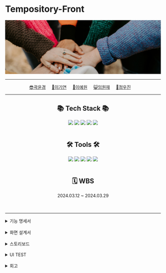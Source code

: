 # Tempository-Front
<div align=center>

<img src="https://github.com/beyond-sw-camp/be04-2nd-if-1OR1-Tempository-Front/blob/main/img/header.jpg">

---

</div>

<div align=center>

[😎곽윤경](https://github.com/noctesilente)&nbsp;&nbsp;&nbsp;&nbsp;&nbsp;[🎸이기연](https://github.com/Leegiyeon)&nbsp;&nbsp;&nbsp;&nbsp;&nbsp;[🐰이예원](https://github.com/onelee521)&nbsp;&nbsp;&nbsp;&nbsp;&nbsp;[😺임원재](https://github.com/moomint8)&nbsp;&nbsp;&nbsp;&nbsp;&nbsp;[🐶정우진](https://github.com/Wrinkk)&nbsp;&nbsp;&nbsp;&nbsp;&nbsp;

</div>

---

<div align=center>
	<h2>📚 Tech Stack 📚</h2>
</div>
<div align="center">
  <img src="https://img.shields.io/badge/Spring-6DB33F?style=flat&logo=Spring&logoColor=white"/>
	<img src="https://img.shields.io/badge/SpringBoot-6DB33F?style&logo=SpringBoot&logoColor=white"/>
  <img src=" https://img.shields.io/badge/javascript-black?logo=javascript"/>
  <img src="https://img.shields.io/badge/Vue-black?logo=vuedotjs"/>
  <img src="https://img.shields.io/badge/Bootstrap-black?logo=bootstrap"/>
</div>

<br>

<div align=center>
	<h2>🛠 Tools 🛠</h2>
</div>
<div align=center>
	<img src="https://img.shields.io/badge/IntelliJIDEA-000000.svg?style=flat&logo=intellij-idea&logoColor=white" />
  <img src="https://img.shields.io/badge/VS Code-black?style=flat&logo=visualstudiocode" />
	<img src="https://img.shields.io/badge/GitHub-181717?style=flat&logo=GitHub&logoColor=white" />
  <img src="https://img.shields.io/badge/Notion-000000?style=flat&logo=Notion&logoColor=white" />
  <img src="https://img.shields.io/badge/Figma-black?style=flat&logo=Figma&logoColor=white" />

</div>

<br>


<div align=center>
<h2> 🗓️ WBS </h2>
2024.03.12 ~ 2024.03.29

</div>

<br>
<br>
<div align=left>

---

<details>
<summary>기능 명세서</summary>

#### 유저
- [x] 회원가입을 할 수 있다.
  - [x] 이름, 닉네임, 이메일, 비밀번호를 입력받고 저장한다.
    - [x] 닉네임을 중복 검사를 할 수 있다.
    - [x] 닉네임 중복 시 회원가입이 불가능하다.
    - [x] 이메일 중복 검사를 할 수 있다.
    - [x] 이메일 중복 시 회원가입이 불가능하다.
- [x] 로그인할 수 있다.
  - [x] 이메일, 비밀번호를 입력받아 가입된 회원 정보로 로그인할 수 있다.
    - [x] 이메일, 비밀번호가 일치하지 않으면 알림과 함께 로그인할 수 없다.
  - [x] 로그인 시 해당 정보를 이용해 다른 서비스를 이용할 수 있다.
    - [x] 로그인, 회원가입을 제외한 서비스는 로그인 없이 이용할 수 없다.
- [x] 로그아웃을 할 수 있다.
  - [x] 로그인한 상태에서 로그아웃할 수 있다.
  - [x] 로그인하지 않은 상태에선 로그아웃 요청 시 에러가 발생한다.
- [x] 현재 로그인된 회원 정보를 조회할 수 있다.
- [x] 현재 로그인된 회원의 정보를 수정할 수 있다.
  - [x] 이름, 닉네임, 비밀번호를 변경할 수 있다.
    - [x] 닉네임의 중복 검사가 가능하다.
    - [x] 닉네임 중복 시 변경이 불가능하다.
    - [x] 비밀번호 변경 시 현재 비밀번호를 같이 입력한다.
    - [x] 현재 비밀번호가 일치하지 않은 경우 변경할 수 없다.
- [x] 유저를 검색할 수 있다.
  - [x] id를 이용해 유저를 검색할 수 있다.

---

#### 프로젝트
- [x] 자신이 참여중인 프로젝트들을 조회할 수 있다.
  - [x] 참여중인 프로젝트의 id와 이름이 출력된다.
  - [x] 프로젝트 선택 시 해당 프로젝트에 대한 페이지로 이동한다.
- [x] 프로젝트 id를 이용해 프로젝트에 대한 상세 정보를 조회할 수 있다.
  - [x] 프로젝트의 진행상태, 내용, 참여자를 볼 수 있다.
- [x] 프로젝트를 추가할 수 있다.
  - [x] 프로젝트 id는 Auto Increament 된다.
  - [x] 프로젝트 생성자는 자동으로 참여자에 등록된다.
- [x] 프로젝트를 수정할 수 있다.
  - [x] 프로젝트의 이름, 진행상태, 내용을 수정할 수 있다.
    - [x] 내용을 수정한 부분만 업데이트된다.
    - [x] 존재하지 않는 프로젝트 수정 요청 시 에러가 발생한다.
- [x] 프로젝트를 삭제할 수 있다.
  - [x] 프로젝트 삭제 시 이후 프로젝트들의 번호는 자동으로 업데이트된다.
  - [x] 존재하지 않는 프로젝트 삭제 요청 시 에러가 발생한다.

---

#### 프로젝트 - 테스트케이스
- [x] 프로젝트 id를 이용해 해당 프로젝트의 모든 테스트케이스를 조회할 수 있다.
  - [x] 각 테스트케이스는 번호, 분류, 내용, 기대값, 결과, 메모, 프로젝트 id 를 포함한다.
- [x] 테스트 케이스를 추가할 수 있다.
  - [x] 분류, 내용, 기대값, 메모 를 포함한 테스트 케이스를 생성한다.
  - [x] 테스트케이스의 번호는 자동으로 Auto Increament된다.
  - [x] 결과는 기본적으로 진행전 으로 저장된다.
- [x] 한 번에 여러 테스트케이스를 저장할 수 있다.
  - [x] json의 [] 를 이용해 여러 테스트케이스를 묶어 요청 시 한 번에 저장된다.
- [x] 테스트케이스를 수정할 수 있다.
  - [x] 프로젝트 id와 테스트케이스의 번호를 이용해 지정한 테스트케이스를 수정할 수 있다.
  - [x] 분류와 내용, 기대값과 결과, 메모를 지정하여 변경할 수 있다.
- [x] 테스트케이스를 삭제할 수 있다.
  - [x] 테스트케이스 삭제 시 이후의 테스트케이스 번호가 업데이트된다.
  - [x] 존재하지 않는 테스트케이스 삭제 요청 시 에러가 발생한다.

---

#### 프로젝트 - 이슈
- [x] 프로젝트 id를 이용해 해당 프로젝트의 모든 이슈를 조회할 수 있다.
  - [x] 각 이슈는 번호, 이름, 상태, 내용, 담당자, 작성자 를 포함한다.
- [x] 이슈를 추가할 수 있다.
  - [x] 이름, 진행상태, 내용을 포함한 이슈를 생성한다.
  - [x] 담당자, 작성자는 기본적으로 이슈 생성자로 지정한다.
- [x] 이슈를 수정할 수 있다.
  - [x] 이름, 진행도, 내용, 담당자, 작성자를 수정할 수 있다.
- [x] 이슈를 삭제할 수 있다.
  - [x] 프로젝트 id와 이슈 번호를 통해 지정하여 삭제를 요청한다.
  - [x] 삭제 시 이후 이슈 번호들은 업데이트된다.
  - [x] 존재하지 않는 이슈 삭제 요청 시 에러가 발생한다.

---

#### 프로젝트 - WBS
- [x] 프로젝트 id를 이용해 해당 프로젝트의 모든 WBS를 조회할 수 있다.
  - [x] 각 WBS는 번호, 내용, 진행도, 시작일, 종료일, 담당자 를 포함한다.
- [x] WBS를 추가할 수 있다.
  - [x] 내용, 진행도, 시작일, 종료일, 담당자 를 지정하여 생성한다.
  - [x] 번호는 Auto Increament 되어 생성된다.
- [x] 한 번에 여러 WBS를 한 번에 추가할 수 있다.
  - [x] json의 []를 이용해 여러 WBS를 묶어 요청 시 한 번에 저장된다.
- [x] WBS를 수정할 수 있다.
  - [x] 프로젝트 id와 WBS 번호를 이용해 수정할 수 있다.
  - [x] 내용, 진행도, 시작일, 종료일, 담당자 를 수정할 수 있다.
  - [x] 존재하지 않는 WBS 수정 요청 시 에러가 발생한다.
- [x] WBS 삭제
  - [x] 프로젝트 id와 WBS 번호를 통해 지정하여 삭제를 요청한다.
  - [x] 삭제 시 이후 WBS id 들은 업데이트된다.
  - [x] 존재하지 않는 WBS 삭제 요청 시 에러가 발생한다.

---

#### 프로젝트 - 요구사항명세서
- [x] 프로젝트 id를 이용해 해당 프로젝트의 모든 요구사항명세서를 조회할 수 있다.
  - [x] 각 요구사항명세서는 번호, 분류, 이름, 내용, 메모를 포함한다.
- [x] 요구사항명세서를 추가할 수 있다.
  - [x] 분류, 이름, 내용, 메모 를 포함한다.
  - [x] 요구사항명세서의 id 와 번호는 Auto Increament되어 생성된다.
- [x] 한 번에 여러 요구사항명세서를 추가할 수 있다.
  - [x] json의 []를 이용해 여러 요구사항명세서를 묶어 요청시 한 번에 저장된다.
- [x] 요구사항명세서를 수정할 수 있다.
  - [x] 프로젝트 id와 요구사항명세서 번호를 통해 지정하여 수정한다.
  - [x] 분류, 이름, 내용, 메모 를 수정할 수 있다.
  - [x] 존재하지 않는 요구사항명세서 수정 요청 시 에러가 발생한다.
- [x] 요구사항명세서를 삭제할 수 있다.
  - [x] 프로젝트 id와 요구사항명세서 번호를 통해 지정하여 삭제를 요청한다.
  - [x] 삭제 시 이후 요구사항명세서의 번호들은 업데이트된다.
  - [x] 존재하지 않는 요구사항명세서 삭제 요청 시 에러가 발생한다.

---

#### 프로젝트 - 테이블 정의서
- [x] 프로젝트 id를 이용해 해당 프로젝트의 모든 테이블 정의서를 조회할 수 있다.
  - [x] 테이블 정의서의 id, 이름 을 포함한다.
- [x] 테이블 정의서를 상세조회할 수 있다.
  - [x] 테이블 정의서의 각 컬럼들에 대한 정보를 포함한다.
  - [x] 각 컬럼은 번호, 이름, pk여부, fk 정보, null able 여부, 컬렴명, default값, type 을 포함한다.
- [x] 테이블 정의서에 컬럼을 추가할 수 있다.
  - [x] 이름, pk여부, fk 정보, null able 여부, 컬렴명, default값, type 을 포함해 생성한다.
  - [x] 컬럼의 번호는 Auto Increament 되어 생성된다.
- [x] 한 번에 테이블 정의서에 여러 컬럼을 추가할 수 있다.
  - [x] json의 [] 를 이용해 컬럼을 묶어 요청 시 한 번에 저장된다.
- [x] 테이블 정의서의 컬럼을 수정할 수 있다.
  - [x] 이름, pk여부, fk 정보, null able 여부, 컬렴명, default값, type 을 수정할 수 있다.
  - [x] 존재하지 않는 컬럼 수정 요청 시 에러가 발생한다.
- [x] 테이블 정의서의 컬럼을 삭제할 수 있다.
  - [x] 프로젝트 id와 테이블 번호, 컬럼 번호를 이용해 삭제를 요청한다.
  - [x] 삭제 시 이후 컬럼들의 번호는 업데이트된다.
  - [x] 존재하지 않는 컬럼 삭제 요청 시 에러가 발생한다.
- [x] 해당 테이블에 대한 DDL을 생성할 수 있다.
  - [x] DDL 생성을 요청 시 해당 테이블의 데이터를 기반으로 DDL을 생성한다.

</details>

<br>

<details>
<summary>화면 설계서</summary>
[Home]<br>
    (1) Header에 회원 가입과 로그인 페이지로 이동하는 버튼이 표시된다.<br>
    <img src="https://github.com/beyond-sw-camp/be04-2nd-if-1OR1-Tempository-Front/blob/main/img/Home.jpg"/>
    <br><br>
    [Sing Up]<br>
    (1) 이름, 닉네임, Email, 비밀번호를 입력할 수 있다.(중복되는 경우 예외반환)<br>
    <img src="https://github.com/beyond-sw-camp/be04-2nd-if-1OR1-Tempository-Front/blob/main/img/Sign_up.jpg"/>
    <br><br>
    [Sign In]<br>
    (1) Email과 비밀번호를 통해 로그인할 수 있다.<br>
    <img src="https://github.com/beyond-sw-camp/be04-2nd-if-1OR1-Tempository-Front/blob/main/img/Sign_in.jpg"/>
    <br><br>
    [Project List]<br>
    (1) 로그인한 유저가 참여하는 프로젝트들을 목록으로 보여준다.<br>
    (2) 프로젝트 개별 관리가 가능하다.<br>
    (3) 로그 아웃을 통해 Home화면으로 이동이 가능하다.<br>
    <img src="https://github.com/beyond-sw-camp/be04-2nd-if-1OR1-Tempository-Front/blob/main/img/Projects.jpg"/>
    <br><br>
    [MyPage]<br>
    (1) 유저의 가입정보(닉네임, 이름, Email)를 확인하고 수정할 수 있다.<br>
    <img src="https://github.com/beyond-sw-camp/be04-2nd-if-1OR1-Tempository-Front/blob/main/img/MyPage.jpg"/>
    <br><br>
    [Project]<br>
    (1) 프로젝트에 대한 상세 설명을 확인할 수 있다.<br>
    (2) 프로젝트의 각 하위 서비스로 이동할 수 있다.<br>
    (3) 프로젝트 관리 페이지로 이동할 수 있다.<br>
    <img src="https://github.com/beyond-sw-camp/be04-2nd-if-1OR1-Tempository-Front/blob/main/img/Project.jpg"/>
    <br><br>
    [Project Management(정보)]<br>
    (1) 프로젝트에 대한 상세 설명을 수정할 수 있다.<br>
    <img src="https://github.com/beyond-sw-camp/be04-2nd-if-1OR1-Tempository-Front/blob/main/img/Project_Management_Info.jpg"/>
    <br><br>
    [Project Management(회원)]<br>
    (1) 프로젝트에 참여하는 회원을 조회할 수 있다.<br>
    (2) 프로젝트에 참여하는 각 회원들이 담당하는 이슈들의 현황을 확인할 수 있다.<br>
    <img src="https://github.com/beyond-sw-camp/be04-2nd-if-1OR1-Tempository-Front/blob/main/img/Project_Management_Member.jpg"/>
    <br><br>
    [WBS]<br>
    (1) 프로젝트 시작 시, 필요한 WBS를 작성할 수 있다.<br>
    (2) 프로젝트 시작 시, 필요한 WBS를 수정할 수 있다.<br>
    (3) 프로젝트 시작 시, 필요한 WBS를 조회할 수 있다.<br>
    (4) 프로젝트 시작 시, 필요한 WBS를 삭제할 수 있다.<br>
    <img src="https://github.com/beyond-sw-camp/be04-2nd-if-1OR1-Tempository-Front/blob/main/img/Project_WBS_Read.png"/>
    <img src="https://github.com/beyond-sw-camp/be04-2nd-if-1OR1-Tempository-Front/blob/main/img/Project_WBS_Edit.png"/>
    <br><br>
    [요구사항문서]<br>
    (1) 요구사항 문서를 작성할 수 있다.<br>
    (2) 요구사항 문서를 수정할 수 있다.<br>
    (3) 요구사항 문서를 조회할 수 있다.<br>
    (4) 요구사항 문서를 삭제할 수 있다.<br>
    <img src="https://github.com/beyond-sw-camp/be04-2nd-if-1OR1-Tempository-Front/blob/main/img/Project_Requirement_Read.png"/>
    <img src="https://github.com/beyond-sw-camp/be04-2nd-if-1OR1-Tempository-Front/blob/main/img/Project_Requirement_Edit.png"/>
    <br><br>
    [테이블 정의서(테이블 목록)]<br>
    (1) 테이블 정의서의 하위 테이블들을 작성할 수 있다.<br>
    (2) 테이블 정의서의 하위 테이블들을 수정할 수 있다.<br>
    (3) 테이블 정의서의 하위 테이블들을 조회할 수 있다.<br>
    (4) 테이블 정의서의 하위 테이블들을 삭제할 수 있다.<br>
    <img src="https://github.com/beyond-sw-camp/be04-2nd-if-1OR1-Tempository-Front/blob/main/img/Project_Table.png"/>
    <img src="https://github.com/beyond-sw-camp/be04-2nd-if-1OR1-Tempository-Front/blob/main/img/Project_Table_Add.png"/>
    <br><br>
    [테스트 케이스]<br>
    (1) 프로젝트 진행 중 기능명세에 따른 테스트를 작성할 수 있다.<br>
    (2) 프로젝트 진행 중 기능명세에 따른 테스트를 수정할 수 있다.<br>
    (3) 프로젝트 진행 중 기능명세에 따른 테스트를 조회할 수 있다.<br>
    (4) 프로젝트 진행 중 기능명세에 따른 테스트를 삭제할 수 있다.<br>
    <img src="https://github.com/beyond-sw-camp/be04-2nd-if-1OR1-Tempository-Front/blob/main/img/Project_Testcase_Read.png"/>
    <img src="https://github.com/beyond-sw-camp/be04-2nd-if-1OR1-Tempository-Front/blob/main/img/Project_Testcase_Edit.png"/>
    <br><br>
    [이슈]<br>
    (1) 이슈들의 진행현황과 목록을 조회할 수 있다.<br>
    (2) 이슈를 등록하는 페이지로 이동할 수 있다.<br>
    (3) 이슈를 클릭하면 이슈 상세 페이지로 이동할 수 있다.<br>
    (4) 이슈를 등록하는 페이지로 이동할 수 있다.<br>
    <img src="https://github.com/beyond-sw-camp/be04-2nd-if-1OR1-Tempository-Front/blob/main/img/Project_Issue.png"/>
    <br><br>
    [이슈 등록]<br>
    (1) 이슈에 대한 상세 내용을 확인할 수 있다.<br>
    (2) 이슈의 진행상황을 확인할 수 있다.<br>
    (3) 이슈의 담당자를 확인할 수 있다.<br>
    (4) 이슈의 작성자를 확인할 수 있다.<br>
    <img src="https://github.com/beyond-sw-camp/be04-2nd-if-1OR1-Tempository-Front/blob/main/img/Project_Issue_Add.png"/>
    <img src="https://github.com/beyond-sw-camp/be04-2nd-if-1OR1-Tempository-Front/blob/main/img/Project_Issue_Edit.png"/>


</details>

<br>

<details><summary>스토리보드</summary>
	
[Storyboard](https://github.com/beyond-sw-camp/be04-2nd-if-1OR1-Tempository-Front/blob/main/docs/Tempository_storyboard.pdf)
<br><br>
[View Flow]<br>
    <img src="https://github.com/beyond-sw-camp/be04-2nd-if-1OR1-Tempository-Front/blob/main/img/flow.png"/>
</div>
</details>

<br>

<details>
<summary>UI TEST</summary>
<br>

[Test 설계서 및 결과](https://github.com/beyond-sw-camp/be04-2nd-if-1OR1-Tempository-Front/blob/main/docs/Testcase.pdf)


</details>
<br>

<details><summary>회고</summary>
<br>
	
😎곽윤경
<br>
프론트엔드 프로젝트를 진행하면서 백엔드에서 구현한 기능들이 실제로 어떻게 동작하는지 직접 눈으로 확인할 수 있었습니다. 프론트엔드 작업을 완료한 후 기존에 만들어둔 백엔드 서버와 연결했을 때, 백엔드에서 최대한의 연산이 이루어지도록 설계하고 코드를 작성했기 때문에 막연하게만 느껴졌던 코드와 기능들이 프론트엔드와 연결되면서 명확하게 이해할 수 있게 되었습니다. 이 과정에서 Vue.js의 다양한 라이브러리를 활용해보았습니다. 특히, props 대신 사용할 수 있는 Vuex 라이브러리를 통해 상태 관리를 효과적으로 할 수 있었고, 이를 통해 컴포넌트 간의 데이터 전달과 상호작용을 보다 쉽게 구현할 수 있었습니다. 또한 백엔드에서 연산이 완료된 데이터를 프론트엔드로 가져올 때, 단어 하나라도 다르면 오류가 발생할 수 있기 때문에 데이터의 형식과 이름을 정확하게 맞춰야 한다는 것을 알게 되었습니다. 이는 프론트엔드와 백엔드 간의 원활한 소통과 협업이 얼마나 중요한지를 보여주는 경험이었습니다.
<br>
더 나아가, 가져온 데이터를 화면에 어떻게 배치하고 표현하는지에 따라 사용자 경험이 크게 달라질 수 있다는 점도 알게 되었습니다. 사용자가 쉽게 접근하고 이해할 수 있는 인터페이스를 설계하는 것이 서비스의 성공에 큰 영향을 미칠 수 있다는 것을 깨달았습니다. 지금은 우선 백엔드에서 구현된 기능을 보여주기 위해 프론트엔드를 보다 단순하게 구성하였는데 앞으로 이 프로젝트를 멈추지 않고 지속적인 리팩토링을 통해서 사용자 중심의 인터페이스 설계와 프론트엔드-백엔드 간의 효과적인 협업에 주력하여 더욱 발전된 서비스를 개발하고자 합니다. 
<br>
<br>
🎸이기연
<br>

<br>
<br>
🐰이예원
<br>
이번 프로젝트를 통해 프론트와 백을 따로 생성하여 연결해보는 경험을 할 수 있었다. 처음 조회를 해올 때  백엔드 서버와 연결하지 않아서 목 api 사이트를 이용하여 조회를 해오고 그다음에는 json 파일을 생성하여 조회하였다. 다음 최종적으로는 백엔드 서버와 연결하여 그 안에 있는 값들을 가져올 수 있게 만들면서 프론트로 데이터를 가져오는 방법이 여러가지 있다는 것을 알게 되었다. 프론트에서 작성한 내용을  백 서버에서 저장할 수 있게 만들었는데 짧은 기간동안 구현을 하면서 데이터 하나씩 저장하는 것이 아닌 전체적으로 다시 저장하게 구현 하였는데 이런 부분들은 차후 하나씩 리팩토링 하며 발전시킬 계획이다.
<br>
<br>
😺임원재
<br>

<br>
<br>
🐶정우진
<br>

<br>
</details>
